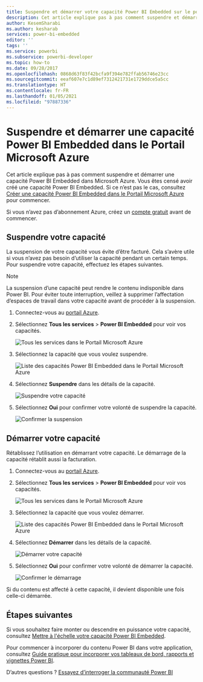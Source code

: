 ```yaml
---
title: Suspendre et démarrer votre capacité Power BI Embedded sur le portail Azure pour votre solution de BI incorporée avec l’analytique incorporée Power BI
description: Cet article explique pas à pas comment suspendre et démarrer une capacité Power BI Embedded dans Microsoft Azure en utilisant une solution de BI incorporée avec l’analytique incorporée Power BI.
author: KesemSharabi
ms.author: kesharab
services: power-bi-embedded
editor: ''
tags: ''
ms.service: powerbi
ms.subservice: powerbi-developer
ms.topic: how-to
ms.date: 09/28/2017
ms.openlocfilehash: 0868d63f83f42bcfa9f394e782ffab56746e23cc
ms.sourcegitcommit: eeaf607e7c1d89ef7312421731e1729ddce5a5cc
ms.translationtype: HT
ms.contentlocale: fr-FR
ms.lasthandoff: 01/05/2021
ms.locfileid: "97887336"
---
```

# <a name="pause-and-start-your-power-bi-embedded-capacity-in-the-azure-portal"></a>Suspendre et démarrer une capacité Power BI Embedded dans le Portail Microsoft Azure

Cet article explique pas à pas comment suspendre et démarrer une capacité Power BI Embedded dans Microsoft Azure. Vous êtes censé avoir créé une capacité Power BI Embedded. Si ce n’est pas le cas, consultez [Créer une capacité Power BI Embedded dans le Portail Microsoft Azure](azure-pbie-create-capacity.md) pour commencer.

Si vous n’avez pas d’abonnement Azure, créez un [compte gratuit](https://azure.microsoft.com/free/) avant de commencer.

## <a name="pause-your-capacity"></a>Suspendre votre capacité

La suspension de votre capacité vous évite d’être facturé. Cela s’avère utile si vous n’avez pas besoin d’utiliser la capacité pendant un certain temps. Pour suspendre votre capacité, effectuez les étapes suivantes.

> [!NOTE]
> La suspension d’une capacité peut rendre le contenu indisponible dans Power BI. Pour éviter toute interruption, veillez à supprimer l’affectation d’espaces de travail dans votre capacité avant de procéder à la suspension.

1. Connectez-vous au [portail Azure](https://portal.azure.com/).

2. Sélectionnez **Tous les services** > **Power BI Embedded** pour voir vos capacités.

    ![Tous les services dans le Portail Microsoft Azure](media/azure-pbie-pause-start/azure-portal-more-services.png)

3. Sélectionnez la capacité que vous voulez suspendre.

    ![Liste des capacités Power BI Embedded dans le Portail Microsoft Azure](media/azure-pbie-pause-start/azure-portal-capacity-list.png)

4. Sélectionnez **Suspendre** dans les détails de la capacité.

    ![Suspendre votre capacité](media/azure-pbie-pause-start/azure-portal-pause-capacity.png)

5. Sélectionnez **Oui** pour confirmer votre volonté de suspendre la capacité.

    ![Confirmer la suspension](media/azure-pbie-pause-start/azure-portal-confirm-pause.png)

## <a name="start-your-capacity"></a>Démarrer votre capacité

Rétablissez l’utilisation en démarrant votre capacité. Le démarrage de la capacité rétablit aussi la facturation.

1. Connectez-vous au [portail Azure](https://portal.azure.com/).

2. Sélectionnez **Tous les services** > **Power BI Embedded** pour voir vos capacités.

    ![Tous les services dans le Portail Microsoft Azure](media/azure-pbie-pause-start/azure-portal-more-services.png)

3. Sélectionnez la capacité que vous voulez démarrer.

    ![Liste des capacités Power BI Embedded dans le Portail Microsoft Azure](media/azure-pbie-pause-start/azure-portal-capacity-list.png)

4. Sélectionnez **Démarrer** dans les détails de la capacité.

    ![Démarrer votre capacité](media/azure-pbie-pause-start/azure-portal-start-capacity.png)

5. Sélectionnez **Oui** pour confirmer votre volonté de démarrer la capacité.

    ![Confirmer le démarrage](media/azure-pbie-pause-start/azure-portal-confirm-start.png)

Si du contenu est affecté à cette capacité, il devient disponible une fois celle-ci démarrée.

## <a name="next-steps"></a>Étapes suivantes

Si vous souhaitez faire monter ou descendre en puissance votre capacité, consultez [Mettre à l'échelle votre capacité Power BI Embedded](azure-pbie-scale-capacity.md).

Pour commencer à incorporer du contenu Power BI dans votre application, consultez [Guide pratique pour incorporer vos tableaux de bord, rapports et vignettes Power BI](https://powerbi.microsoft.com/documentation/powerbi-developer-embedding-content/).

D’autres questions ? [Essayez d’interroger la communauté Power BI](https://community.powerbi.com/)